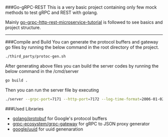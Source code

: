 ###Go-gRPC-REST
This is a very basic project containing only few mock methods to 
test gRPC and REST with golang.

Mainly [go-grpc-http-rest-microservice-tutorial](https://github.com/amsokol/go-grpc-http-rest-microservice-tutorial/tree/master)
is followed to see basics and project structure.

***
###Compile and Build
You can generate the protocol buffers and gateway go files by running the
below command in the root directory of the project.
```bash
./third_party/protoc-gen.sh 
``` 

After generating above files you can build the server codes by running the below command
in the /cmd/server
```bash
go build .
```

Then you can run the server file by executing 
```bash
./server --grpc-port=7171 --http-port=7172 --log-time-format=2006-01-02T15:04:05
```



###Used Libraries
- [golang/protobuf](https://github.com/golang/protobuf) for Google's protocol buffers
- [grpc-ecosystem/grpc-gateway](https://github.com/grpc-ecosystem/grpc-gateway) for gRPC to JSON proxy generator
- [google/uuid](https://github.com/google/uuid) for uuid genenaration

